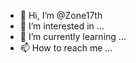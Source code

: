 - 👋 Hi, I’m @Zone17th
- 👀 I’m interested in ...
- 🌱 I’m currently learning ...
- 📫 How to reach me ...

<!---
Zone17th/Zone17th is a ✨ special ✨ repository because its `README.md` (this file) appears on your GitHub profile.
You can click the Preview link to take a look at your changes.
--->
